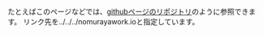 # 
たとえばこのページなどでは、[githubページのリポジトリ](../../../nomurayawork.io)のように参照できます。
リンク先を../../../nomurayawork.ioと指定しています。
